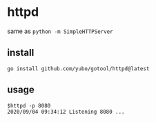 # httpd
same as `python -m SimpleHTTPServer`

## install
```
go install github.com/yubo/gotool/httpd@latest
```


## usage
```
$httpd -p 8080
2020/09/04 09:34:12 Listening 8080 ...
```
